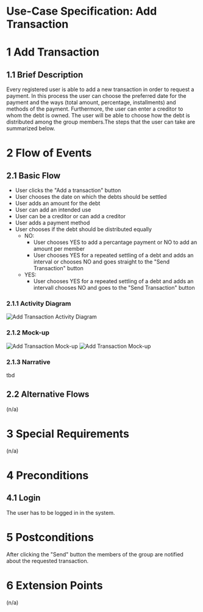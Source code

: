 # Use-Case Specification: Add Transaction

# 1 Add Transaction

## 1.1 Brief Description
Every registered user is able to add a new transaction in order to request a payment. In this process the user can choose the preferred date for the payment and the ways (total amount, percentage, installments) and methods of the payment. Furthermore, the user can enter a creditor to whom the debt is owned. The user will be able to choose how the debt is distributed among the group members.The steps that the user can take are summarized below.

# 2 Flow of Events
## 2.1 Basic Flow
- User clicks the "Add a transaction" button
- User chooses the date on which the debts should be settled
- User adds an amount for the debt
- User can add an intended use
- User can be a creditor or can add a creditor
- User adds a payment method
- User chooses if the debt should be distributed equally
    - NO:
        - User chooses YES to add a percantage payment or NO to add an amount per member
        - User chooses YES for a repeated settling of a debt and adds an interval
        or chooses NO and goes straight to the "Send Transaction" button
    - YES: 
        - User chooses YES for a repeated settling of a debt and adds an intervall chooses NO and goes to the "Send Transaction" button
         

### 2.1.1 Activity Diagram
![Add Transaction Activity Diagram](https://drive.google.com/uc?id=1_uURahT5un0lH5y3K_RFsYyp9Z_TXIGJ)

### 2.1.2 Mock-up
![Add Transaction Mock-up](https://drive.google.com/uc?export=view&id=1LsfBCAfCXHdF6CM_wT1IGgt_HP0iJ09y)
![Add Transaction Mock-up](https://drive.google.com/uc?export=view&id=1vJCLRHa1iKbxacWkNzUCNgQupoOlWxLb)

### 2.1.3 Narrative
tbd

## 2.2 Alternative Flows
(n/a)

# 3 Special Requirements
(n/a)

# 4 Preconditions
## 4.1 Login
The user has to be logged in in the system.

# 5 Postconditions
After clicking the "Send" button the members of the group are notified about the requested transaction. 
 
# 6 Extension Points
(n/a)